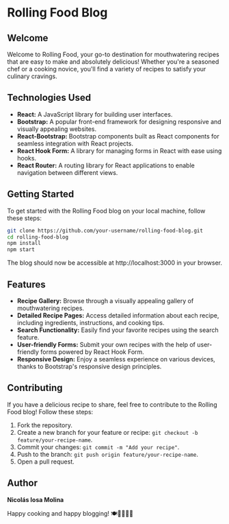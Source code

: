# Rolling Food Blog

## Welcome

Welcome to Rolling Food, your go-to destination for mouthwatering recipes that are easy to make and absolutely delicious! Whether you're a seasoned chef or a cooking novice, you'll find a variety of recipes to satisfy your culinary cravings.

## Technologies Used

- **React:** A JavaScript library for building user interfaces.
- **Bootstrap:** A popular front-end framework for designing responsive and visually appealing websites.
- **React-Bootstrap:** Bootstrap components built as React components for seamless integration with React projects.
- **React Hook Form:** A library for managing forms in React with ease using hooks.
- **React Router:** A routing library for React applications to enable navigation between different views.

## Getting Started

To get started with the Rolling Food blog on your local machine, follow these steps:

```bash
git clone https://github.com/your-username/rolling-food-blog.git
cd rolling-food-blog
npm install
npm start
```
The blog should now be accessible at http://localhost:3000 in your browser.

## Features

- **Recipe Gallery:** Browse through a visually appealing gallery of mouthwatering recipes.
- **Detailed Recipe Pages:** Access detailed information about each recipe, including ingredients, instructions, and cooking tips.
- **Search Functionality:** Easily find your favorite recipes using the search feature.
- **User-friendly Forms:** Submit your own recipes with the help of user-friendly forms powered by React Hook Form.
- **Responsive Design:** Enjoy a seamless experience on various devices, thanks to Bootstrap's responsive design principles.

## Contributing

If you have a delicious recipe to share, feel free to contribute to the Rolling Food blog! Follow these steps:

1. Fork the repository.
2. Create a new branch for your feature or recipe: `git checkout -b feature/your-recipe-name`.
3. Commit your changes: `git commit -m "Add your recipe"`.
4. Push to the branch: `git push origin feature/your-recipe-name`.
5. Open a pull request.

## Author

**Nicolás Iosa Molina**

Happy cooking and happy blogging! 🍽️👩‍🍳👨‍🍳
